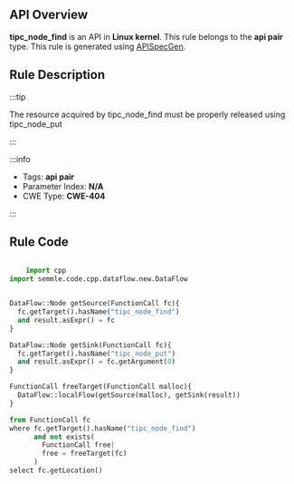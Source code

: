---
---


## API Overview
**tipc_node_find** is an API in **Linux kernel**. This rule belongs to the **api pair** type. This rule is generated using [APISpecGen](../../tools/APISpecGen).
## Rule Description

:::tip

The resource acquired by tipc_node_find must be properly released using tipc_node_put

:::

:::info

- Tags: **api pair**
- Parameter Index: **N/A**
- CWE Type: **CWE-404**

:::

## Rule Code
```python

    import cpp
import semmle.code.cpp.dataflow.new.DataFlow


DataFlow::Node getSource(FunctionCall fc){
  fc.getTarget().hasName("tipc_node_find")
  and result.asExpr() = fc
}

DataFlow::Node getSink(FunctionCall fc){
  fc.getTarget().hasName("tipc_node_put")
  and result.asExpr() = fc.getArgument(0)
}

FunctionCall freeTarget(FunctionCall malloc){
  DataFlow::localFlow(getSource(malloc), getSink(result))
}

from FunctionCall fc
where fc.getTarget().hasName("tipc_node_find")
      and not exists(
        FunctionCall free| 
        free = freeTarget(fc)
      )
select fc.getLocation()

    
```